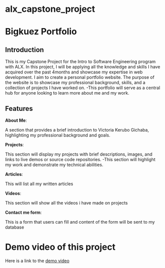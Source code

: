 # alx_capstone_project
# Bigkuez Portfolio
## Introduction
This is my Capstone Project for the Intro to Software Engineering program with ALX. In this project, I will be applying all the knowledge and skills I have acquired over the past 4months and showcase my expertise in web development.
I aim to create a personal portfolio website. The purpose of the website is to showcase my professional background, skills, and a collection of projects I have worked on. -This portfolio will serve as a central hub for anyone looking to learn more about me and my work.
## Features
**About Me**:

A section that provides a brief introduction to Victoria Kerubo Gichaba, highlighting my professional background and goals.

**Projects**:

This section will display my projects with brief descriptions, images, and links to live demos or source code repositories. -This section will highlight my work and demonstrate my technical abilities.

**Articles**:

This will list all my written articles 

**Videos**:

This section will show all the videos i have made on projects 

**Contact me form**:

This is a form that users can fill and content of the form will be sent to my database

# Demo video of this project 
Here is a link to the [demo video](https://drive.google.com/file/d/1frkgkhxNvDikYZqmnoPLcgT5UrzC8lOS/view?usp=sharing)
